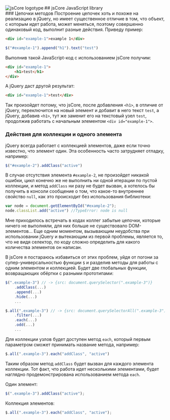 ﻿<img src="http://habrastorage.org/storage2/ff8/4a3/f91/ff84a3f918616a4842e66b9d40026441.png" alt="jsCore logotype" align="left">## jsCore JavaScript library<br clear="left">### Цепочки методовПостроение цепочек хоть и похоже на реализацию в jQuery, но имеет существенное отличие в том, что объект, с которым идет работа, может меняться, поэтому совершенно одинаковый код, выполнит разные действия. Приведу пример:```html<div id="example-1">example 1</div>``````javascript$("#example-1").append("h1").text("test")```Выполнив такой JavaScript-код с использованием jsCore получим:```html<div id="example-1">    <h1>test</h1></div>```А jQuery даст другой результат:```html<div id="example-1">test</div>```Так произойдет потому, что jsCore, после добавления `<h1>`, в отличие от jQuery, переключится на новый элемент и добавит в него текст `test`, а jQuery, добавив `<h1>`, тут же заменит его на текстовый узел `test`, продолжив работать с начальным элементом `<div id="example-1">`.### Действия для коллекции и одного элементаjQuery всегда работает с коллекцией элементов, даже если точно известно, что элемент один. Эта особенность часто затрудняет отладку, например:```javascript$("#example-2").addClass("active")```В случае отсутствия элемента `#example-2`, не произойдет никакой ошибки, цикл конечно же не выполнить ни одной итерации по пустой коллекции, и метод `addClass` ни разу не будет вызван, а хотелось бы получить в консоли сообщение о том, что какое-то внутреннее свойство `null`, как это происходит без использования библиотеки:```javascriptvar node = document.getElementById("#example-2");node.classList.add("active") //TypeError: node is null```Мне приходилось встречать в кодах коллег забытые цепочки, которые ничего не выполняли, для них больше не существовало DOM-элементов… Еще одним моментом, вызывающим неудобства при использовании jQuery и вытекающим из первой проблемы, является то, что не видя селектор, по коду сложно определить для какого количества элементов он написан.В jsCore я постараюсь избавиться от этих проблем, уйдя от погони за супер-универсальностью функции `$` и разделив методы для работы с одним элементом и коллекцией. Будет две глобальных функции, возвращающих обёртки с разными прототипами:```javascript$(".example-3") // -> {src: document.querySelector(".example-3")}    .addClass(...)    .append(...)    .hide(...)    ...$.all(".example-3") // -> {src: document.querySelectorAll(".example-3")}    .filter(...)    .each(...)    .odd(...)    ...```Для коллекции узлов будет доступен метод `each`, который первым параметром сможет принимать название метода, например:```javascript$.all(".example-3").each("addClass", "active")```Таким образом метод `addClass` будет вызван для каждого элемента коллекции. Тот факт, что работа идет несколькими элементами, будет наглядно продемонстрирована использованием метода `each`.Один элемент:```javascript$(".example-3").addClass("active");```Коллекция элементов:```javascript$.all(".example-3").each("addClass", "active");```